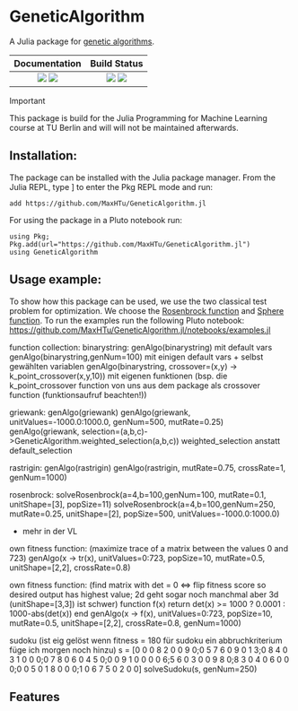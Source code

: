# GeneticAlgorithm
A Julia package for [genetic algorithms](http://en.wikipedia.org/wiki/Genetic_algorithm).

| **Documentation** | **Build Status** |
|:-------------------------------------------------------------------------------:|:-----------------------------------------------------------------------------------------------:|
| [![][docs-stable-img]][docs-stable-url] [![][docs-dev-img]][docs-dev-url] | [![][CI-img]][CI-url] [![][coverage-img]][coverage-url] |

> [!IMPORTANT]
> This package is build for the Julia Programming for Machine Learning course at TU Berlin and will will not be maintained afterwards.

## Installation:

The package can be installed with the Julia package manager. From the Julia REPL, type ] to enter the Pkg REPL mode and run:

```
add https://github.com/MaxHTu/GeneticAlgorithm.jl
```

For using the package in a Pluto notebook run:
```
using Pkg;
Pkg.add(url="https://github.com/MaxHTu/GeneticAlgorithm.jl")
using GeneticAlgorithm
```


## Usage example:

To show how this package can be used, we use the two classical test problem for optimization. We choose the [Rosenbrock function](https://en.wikipedia.org/wiki/Rosenbrock_function) and [Sphere function](https://www.sfu.ca/~ssurjano/spheref.html). To run the examples run the following Pluto notebook: https://github.com/MaxHTu/GeneticAlgorithm.jl/notebooks/examples.jl

function collection:
binarystring: 
genAlgo(binarystring) mit default vars
genAlgo(binarystring,genNum=100) mit einigen default vars + selbst gewählten variablen
genAlgo(binarystring, crossover=(x,y) -> k_point_crossover(x,y,10)) mit eigenen funktionen (bsp. die k_point_crossover function von uns aus dem package als crossover function (funktionsaufruf beachten!))

griewank:
genAlgo(griewank)
genAlgo(griewank, unitValues=-1000.0:1000.0, genNum=500, mutRate=0.25)
genAlgo(griewank, selection=(a,b,c)->GeneticAlgorithm.weighted_selection(a,b,c)) weighted_selection anstatt default_selection

rastrigin:
genAlgo(rastrigin)
genAlgo(rastrigin, mutRate=0.75, crossRate=1, genNum=1000)

rosenbrock:
solveRosenbrock(a=4,b=100,genNum=100, mutRate=0.1, unitShape=[3], popSize=11)
solveRosenbrock(a=4,b=100,genNum=250, mutRate=0.25, unitShape=[2], popSize=500, unitValues=-1000.0:1000.0)
+ mehr in der VL

own fitness function: (maximize trace of a matrix between the values 0 and 723)
genAlgo(x -> tr(x), unitValues=0:723, popSize=10, mutRate=0.5, unitShape=[2,2], crossRate=0.8)

own fitness function: (find matrix with det = 0 <=> flip fitness score so desired output has highest value; 2d geht sogar noch manchmal aber 3d (unitShape=[3,3]) ist schwer)
function f(x)
    return det(x) >= 1000 ? 0.0001 : 1000-abs(det(x))
end
genAlgo(x -> f(x), unitValues=0:723, popSize=10, mutRate=0.5, unitShape=[2,2], crossRate=0.8, genNum=1000)

sudoku (ist eig gelöst wenn fitness = 180 für sudoku ein abbruchkriterium füge ich morgen noch hinzu)
s = [0 0 0 8 2 0 0 9 0;0 5 7 6 0 9 0 1 3;0 8 4 0 3 1 0 0 0;0 7 8 0 6 0 4 5 0;0 0 9 1 0 0 0 0 6;5 6 0 3 0 0 9 8 0;8 3 0 4 0 6 0 0 0;0 0 5 0 1 8 0 0 0;1 0 6 7 5 0 2 0 0]
solveSudoku(s, genNum=250)

## Features


[docs-stable-img]: https://img.shields.io/badge/docs-stable-blue.svg
[docs-stable-url]: https://MaxHTu.github.io/GeneticAlgorithm.jl/stable/

[docs-dev-img]: https://img.shields.io/badge/docs-dev-blue.svg
[docs-dev-url]: https://MaxHTu.github.io/GeneticAlgorithm.jl/dev/


[CI-img]: https://github.com/MaxHTu/GeneticAlgorithm.jl/actions/workflows/CI.yml/badge.svg?branch=main
[CI-url]: https://github.com/MaxHTu/GeneticAlgorithm.jl/actions/workflows/CI.yml?query=branch%3Amain

[coverage-img]: https://codecov.io/gh/MaxHTu/GeneticAlgorithm.jl/branch/main/graph/badge.svg
[coverage-url]: https://codecov.io/gh/MaxHTu/GeneticAlgorithm.jl
